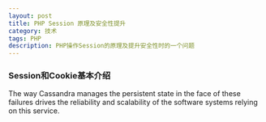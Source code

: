 ```yaml
---
layout: post
title: PHP Session 原理及安全性提升
category: 技术
tags: PHP
description: PHP操作Session的原理及提升安全性时的一个问题
---
```


### Session和Cookie基本介绍

The way Cassandra manages the persistent state in the face of these failures drives the reliability and scalability of the software systems relying on this service.